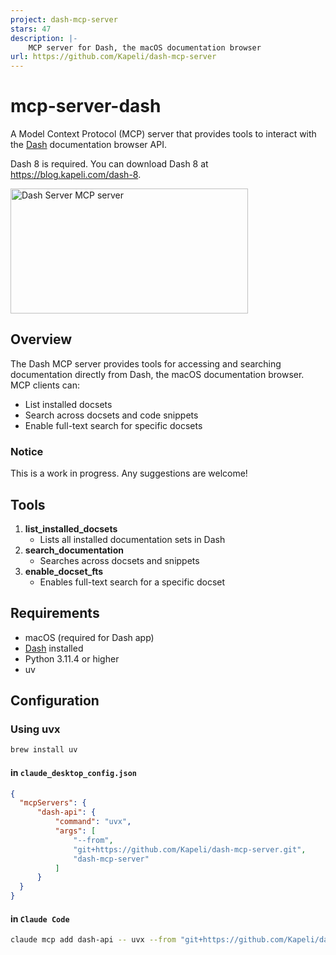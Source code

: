 ```yaml
---
project: dash-mcp-server
stars: 47
description: |-
    MCP server for Dash, the macOS documentation browser
url: https://github.com/Kapeli/dash-mcp-server
---
```


# mcp-server-dash

A Model Context Protocol (MCP) server that provides tools to interact with the [Dash](https://kapeli.com/dash) documentation browser API.

Dash 8 is required. You can download Dash 8 at https://blog.kapeli.com/dash-8.

<a href="https://glama.ai/mcp/servers/@Kapeli/dash-mcp-server">
  <img width="380" height="200" src="https://glama.ai/mcp/servers/@Kapeli/dash-mcp-server/badge" alt="Dash Server MCP server" />
</a>

## Overview

The Dash MCP server provides tools for accessing and searching documentation directly from Dash, the macOS documentation browser. MCP clients can:

- List installed docsets
- Search across docsets and code snippets
- Enable full-text search for specific docsets

### Notice

This is a work in progress. Any suggestions are welcome!

## Tools

1. **list_installed_docsets**
   - Lists all installed documentation sets in Dash
2. **search_documentation**
   - Searches across docsets and snippets
3. **enable_docset_fts**
   - Enables full-text search for a specific docset

## Requirements

- macOS (required for Dash app)
- [Dash](https://kapeli.com/dash) installed
- Python 3.11.4 or higher
- uv

## Configuration

### Using uvx

```bash
brew install uv
```

#### in `claude_desktop_config.json`

```json
{
  "mcpServers": {
      "dash-api": {
          "command": "uvx",
          "args": [
              "--from",
              "git+https://github.com/Kapeli/dash-mcp-server.git",
              "dash-mcp-server"
          ]
      }
  }
}
```

#### in `Claude Code`

```bash
claude mcp add dash-api -- uvx --from "git+https://github.com/Kapeli/dash-mcp-server.git" "dash-mcp-server"
```


